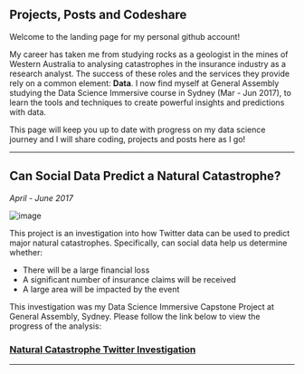 ## Projects, Posts and Codeshare

Welcome to the landing page for my personal github account!

My career has taken me from studying rocks as a geologist in the mines of Western Australia to analysing catastrophes in the insurance industry as a research analyst. The success of these roles and the services they provide rely on a common element: **Data**. I now find myself at General Assembly studying the Data Science Immersive course in Sydney (Mar - Jun 2017), to learn the tools and techniques to create powerful insights and predictions with data.

This page will keep you up to date with progress on my data science journey and I will share coding, projects and posts here as I go!

---

## Can Social Data Predict a Natural Catastrophe?
_April - June 2017_


![image](https://media.giphy.com/media/3o7TKOrTKTwdIFBi2k/giphy.gif)

This project is an investigation into how Twitter data can be used to predict major natural catastrophes. Specifically, can social data help us determine whether:
- There will be a large financial loss
- A significant number of insurance claims will be received
- A large area will be impacted by the event

This investigation was my Data Science Immersive Capstone Project at General Assembly, Sydney. Please follow the link below to view the progress of the analysis:

### [Natural Catastrophe Twitter Investigation](/capstone/index.md)

---
